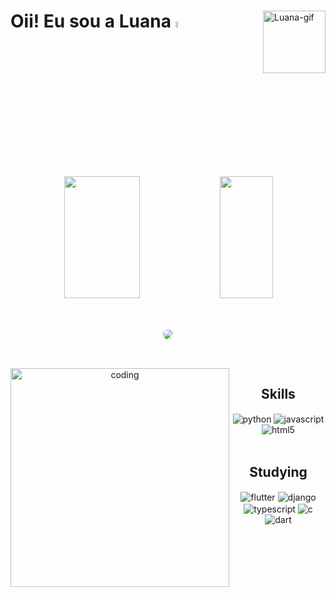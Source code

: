 <div>
  <img align="right" alt="Luana-gif" height="100px" src="https://cdn.discordapp.com/attachments/1087133504296472707/1139213972751528067/gifluana.gif">
  <h1>Oii! Eu sou a Luana <img src="https://media.giphy.com/media/hvRJCLFzcasrR4ia7z/giphy.gif" width="5%"></h1> <br><br>
</div>

<div align="center">
  <img width="49%" height="195px" src="https://github-readme-stats.vercel.app/api?username=luanacostav&show_icons=true&include_all_commits=true&count_private=true&theme=radical">
  <img width="41%" height="195px" src="https://github-readme-stats.vercel.app/api/top-langs/?username=luanacostav&theme=radical&hide_border=true&include_all_commits=true&count_private=true&layout=compact">
</div>

 ##
 
<div align="center"> 
<br>
<a href="https://www.linkedin.com/in/luana-costa-vasconcelos-613707287/" target="_blank"><img src="https://img.shields.io/badge/-LinkedIn-%230077B5?style=for-the-badge&logo=linkedin&logoColor=white" style="border-radius: 30px" target="_blank"></a> 
 </div>
 
 <div align="right">
  
</div>

 ##


<div align="center">
  <div style="display: inline_block"><br>
     <img align="left" height="350" alt="coding" src="https://cdn.discordapp.com/attachments/1087133504296472707/1139250851878277190/code.gif">
    <h2 align="center">Skills</h2>
    <img align="center" alt="python" src="https://img.shields.io/badge/Python-3776AB?style=for-the-badge&logo=python&logoColor=white">
    <img align="center" alt="javascript" src="https://img.shields.io/badge/JavaScript-F7DF1E?style=for-the-badge&logo=javascript&logoColor=black">
    <img align="center" alt="html5" src="https://img.shields.io/badge/HTML5-E34F26?style=for-the-badge&logo=html5&logoColor=white"> <br><br>
    <h2 align="center">Studying</h2>
    <img align="center" alt="flutter" src="https://img.shields.io/badge/Flutter-02569B?style=for-the-badge&logo=flutter&logoColor=white">
    <img align="center" alt="django" src="https://img.shields.io/badge/Django-092E20?style=for-the-badge&logo=django&logoColor=white">
    <img align="center" alt="typescript" src="https://img.shields.io/badge/TypeScript-007ACC?style=for-the-badge&logo=typescript&logoColor=white">
    <img align="center" alt="c" src="https://img.shields.io/badge/C-00599C?style=for-the-badge&logo=c&logoColor=white">
    <img align="center" alt="dart" src="https://img.shields.io/badge/Dart-0175C2?style=for-the-badge&logo=dart&logoColor=white">
  </div>
</div> 

 
